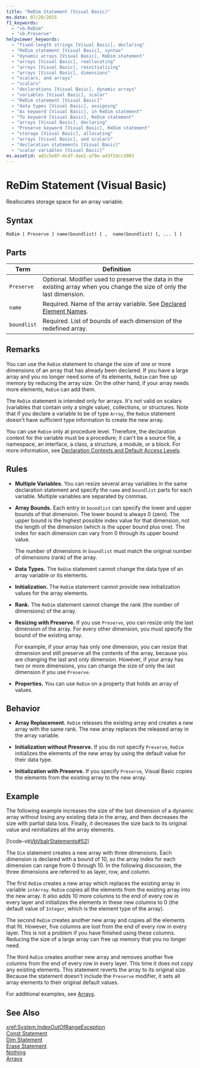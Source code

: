 ```yaml
---
title: "ReDim Statement (Visual Basic)"
ms.date: 07/20/2015
f1_keywords: 
  - "vb.ReDim"
  - "vb.Preserve"
helpviewer_keywords: 
  - "fixed-length strings [Visual Basic], declaring"
  - "ReDim statement [Visual Basic], syntax"
  - "dynamic arrays [Visual Basic], ReDim statement"
  - "arrays [Visual Basic], reallocating"
  - "arrays [Visual Basic], reinitializing"
  - "arrays [Visual Basic], dimensions"
  - "scalars, and arrays"
  - "scalars"
  - "declarations [Visual Basic], dynamic arrays"
  - "variables [Visual Basic], scalar"
  - "ReDim statement [Visual Basic]"
  - "data types [Visual Basic], assigning"
  - "As keyword [Visual Basic], in ReDim statement"
  - "To keyword [Visual Basic], ReDim statement"
  - "arrays [Visual Basic], declaring"
  - "Preserve keyword [Visual Basic], ReDim statement"
  - "storage [Visual Basic], allocating"
  - "arrays [Visual Basic], and scalars"
  - "declaration statements [Visual Basic]"
  - "scalar variables [Visual Basic]"
ms.assetid: ad1c5e07-dcd7-4ae1-a79e-ad3f2dcc2083
---
```

# ReDim Statement (Visual Basic)
Reallocates storage space for an array variable.  
  
## Syntax  
  
```  
ReDim [ Preserve ] name(boundlist) [ ,  name(boundlist) [, ... ] ]  
```  
  
## Parts  
  
|Term|Definition|  
|----------|----------------|  
|`Preserve`|Optional. Modifier used to preserve the data in the existing array when you change the size of only the last dimension.|  
|`name`|Required. Name of the array variable. See [Declared Element Names](../../../visual-basic/programming-guide/language-features/declared-elements/declared-element-names.md).|  
|`boundlist`|Required. List of bounds of each dimension of the redefined array.|  
  
## Remarks  
 You can use the `ReDim` statement to change the size of one or more dimensions of an array that has already been declared. If you have a large array and you no longer need some of its elements, `ReDim` can free up memory by reducing the array size. On the other hand, if your array needs more elements, `ReDim` can add them.  
  
 The `ReDim` statement is intended only for arrays. It's not valid on scalars (variables that contain only a single value), collections, or structures. Note that if you declare a variable to be of type `Array`, the `ReDim` statement doesn't have sufficient type information to create the new array.  
  
 You can use `ReDim` only at procedure level. Therefore, the declaration context for the variable must be a procedure; it can't be a source file, a namespace, an interface, a class, a structure, a module, or a block. For more information, see [Declaration Contexts and Default Access Levels](../../../visual-basic/language-reference/statements/declaration-contexts-and-default-access-levels.md).  
  
## Rules  
  
-   **Multiple Variables.** You can resize several array variables in the same declaration statement and specify the `name` and `boundlist` parts for each variable. Multiple variables are separated by commas.  
  
-   **Array Bounds.** Each entry in `boundlist` can specify the lower and upper bounds of that dimension. The lower bound is always 0 (zero). The upper bound is the highest possible index value for that dimension, not the length of the dimension (which is the upper bound plus one). The index for each dimension can vary from 0 through its upper bound value.  
  
     The number of dimensions in `boundlist` must match the original number of dimensions (rank) of the array.  
  
-   **Data Types.** The `ReDim` statement cannot change the data type of an array variable or its elements.  
  
-   **Initialization.** The `ReDim` statement cannot provide new initialization values for the array elements.  
  
-   **Rank.** The `ReDim` statement cannot change the rank (the number of dimensions) of the array.  
  
-   **Resizing with Preserve.** If you use `Preserve`, you can resize only the last dimension of the array. For every other dimension, you must specify the bound of the existing array.  
  
     For example, if your array has only one dimension, you can resize that dimension and still preserve all the contents of the array, because you are changing the last and only dimension. However, if your array has two or more dimensions, you can change the size of only the last dimension if you use `Preserve`.  
  
-   **Properties.** You can use `ReDim` on a property that holds an array of values.  
  
## Behavior  
  
-   **Array Replacement.** `ReDim` releases the existing array and creates a new array with the same rank. The new array replaces the released array in the array variable.  
  
-   **Initialization without Preserve.** If you do not specify `Preserve`, `ReDim` initializes the elements of the new array by using the default value for their data type.  
  
-   **Initialization with Preserve.** If you specify `Preserve`, Visual Basic copies the elements from the existing array to the new array.  
  
## Example  
 The following example increases the size of the last dimension of a dynamic array without losing any existing data in the array, and then decreases the size with partial data loss. Finally, it decreases the size back to its original value and reinitializes all the array elements.  
  
 [!code-vb[VbVbalrStatements#52](../../../visual-basic/language-reference/error-messages/codesnippet/VisualBasic/redim-statement_1.vb)]  
  
 The `Dim` statement creates a new array with three dimensions. Each dimension is declared with a bound of 10, so the array index for each dimension can range from 0 through 10. In the following discussion, the three dimensions are referred to as layer, row, and column.  
  
 The first `ReDim` creates a new array which replaces the existing array in variable `intArray`. `ReDim` copies all the elements from the existing array into the new array. It also adds 10 more columns to the end of every row in every layer and initializes the elements in these new columns to 0 (the default value of `Integer`, which is the element type of the array).  
  
 The second `ReDim` creates another new array and copies all the elements that fit. However, five columns are lost from the end of every row in every layer. This is not a problem if you have finished using these columns. Reducing the size of a large array can free up memory that you no longer need.  
  
 The third `ReDim` creates another new array and removes another five columns from the end of every row in every layer. This time it does not copy any existing elements. This statement reverts the array to its original size. Because the statement doesn't include the `Preserve` modifier, it sets all array elements to their original default values.  
  
 For additional examples, see [Arrays](../../../visual-basic/programming-guide/language-features/arrays/index.md).  
  
## See Also  
 <xref:System.IndexOutOfRangeException>  
 [Const Statement](../../../visual-basic/language-reference/statements/const-statement.md)  
 [Dim Statement](../../../visual-basic/language-reference/statements/dim-statement.md)  
 [Erase Statement](../../../visual-basic/language-reference/statements/erase-statement.md)  
 [Nothing](../../../visual-basic/language-reference/nothing.md)  
 [Arrays](../../../visual-basic/programming-guide/language-features/arrays/index.md)
